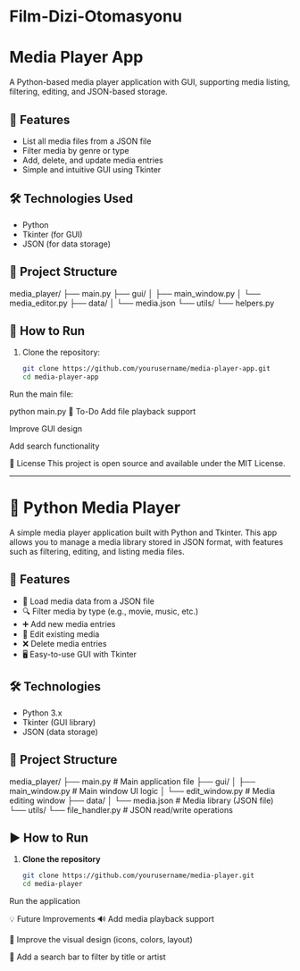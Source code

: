 # Film-Dizi-Otomasyonu

# Media Player App

A Python-based media player application with GUI, supporting media listing, filtering, editing, and JSON-based storage.

## 🎯 Features

- List all media files from a JSON file
- Filter media by genre or type
- Add, delete, and update media entries
- Simple and intuitive GUI using Tkinter

## 🛠️ Technologies Used

- Python 
- Tkinter (for GUI)
- JSON (for data storage)

## 📁 Project Structure

media_player/
├── main.py
├── gui/
│ ├── main_window.py
│ └── media_editor.py
├── data/
│ └── media.json
└── utils/
└── helpers.py

## 🚀 How to Run

1. Clone the repository:
   ```bash
   git clone https://github.com/yourusername/media-player-app.git
   cd media-player-app
Run the main file:

python main.py
📌 To-Do
 Add file playback support

 Improve GUI design

 Add search functionality

📄 License
This project is open source and available under the MIT License.


---


# 🎵 Python Media Player

A simple media player application built with Python and Tkinter. This app allows you to manage a media library stored in JSON format, with features such as filtering, editing, and listing media files.

## 📌 Features

- 📁 Load media data from a JSON file
- 🔍 Filter media by type (e.g., movie, music, etc.)
- ➕ Add new media entries
- 📝 Edit existing media
- ❌ Delete media entries
- 🖥️ Easy-to-use GUI with Tkinter

## 🛠️ Technologies

- Python 3.x
- Tkinter (GUI library)
- JSON (data storage)

## 📂 Project Structure

media_player/
├── main.py # Main application file
├── gui/
│ ├── main_window.py # Main window UI logic
│ └── edit_window.py # Media editing window
├── data/
│ └── media.json # Media library (JSON file)
└── utils/
└── file_handler.py # JSON read/write operations


## ▶️ How to Run

1. **Clone the repository**
   ```bash
   git clone https://github.com/yourusername/media-player.git
   cd media-player
Run the application

💡 Future Improvements
🔊 Add media playback support

🎨 Improve the visual design (icons, colors, layout)

🔎 Add a search bar to filter by title or artist
